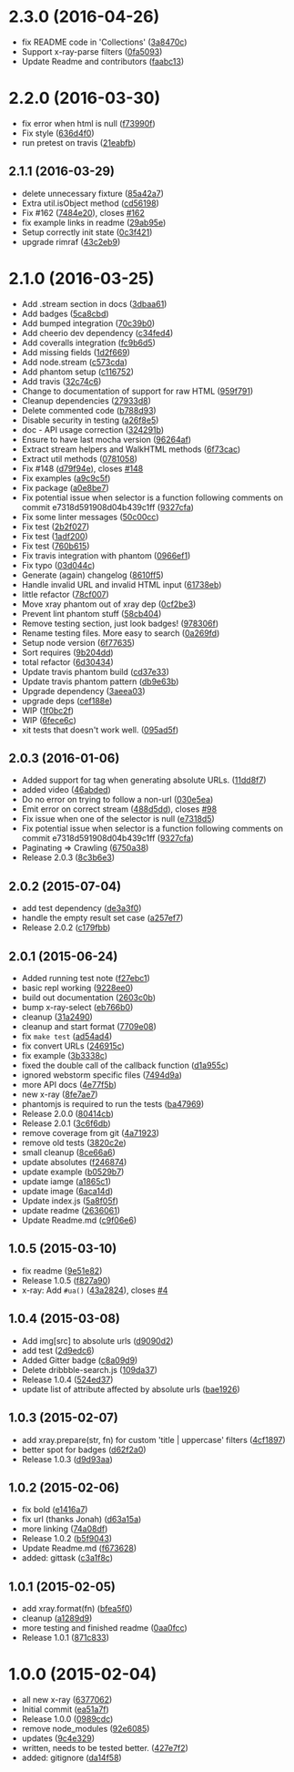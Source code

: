 <a name="2.3.0"></a>
# 2.3.0 (2016-04-26)

* fix README code in 'Collections' ([3a8470c](https://github.com/lapwinglabs/x-ray/commit/3a8470c))
* Support x-ray-parse filters ([0fa5093](https://github.com/lapwinglabs/x-ray/commit/0fa5093))
* Update Readme and contributors ([faabc13](https://github.com/lapwinglabs/x-ray/commit/faabc13))



<a name="2.2.0"></a>
# 2.2.0 (2016-03-30)

* fix error when html is null ([f73990f](https://github.com/lapwinglabs/x-ray/commit/f73990f))
* Fix style ([636d4f0](https://github.com/lapwinglabs/x-ray/commit/636d4f0))
* run pretest on travis ([21eabfb](https://github.com/lapwinglabs/x-ray/commit/21eabfb))



<a name="2.1.1"></a>
## 2.1.1 (2016-03-29)

* delete unnecessary fixture ([85a42a7](https://github.com/lapwinglabs/x-ray/commit/85a42a7))
* Extra util.isObject method ([cd56198](https://github.com/lapwinglabs/x-ray/commit/cd56198))
* Fix #162 ([7484e20](https://github.com/lapwinglabs/x-ray/commit/7484e20)), closes [#162](https://github.com/lapwinglabs/x-ray/issues/162)
* fix example links in readme ([29ab95e](https://github.com/lapwinglabs/x-ray/commit/29ab95e))
* Setup correctly init state ([0c3f421](https://github.com/lapwinglabs/x-ray/commit/0c3f421))
* upgrade rimraf ([43c2eb9](https://github.com/lapwinglabs/x-ray/commit/43c2eb9))



<a name="2.1.0"></a>
# 2.1.0 (2016-03-25)

* Add .stream section in docs ([3dbaa61](https://github.com/lapwinglabs/x-ray/commit/3dbaa61))
* Add badges ([5ca8cbd](https://github.com/lapwinglabs/x-ray/commit/5ca8cbd))
* Add bumped integration ([70c39b0](https://github.com/lapwinglabs/x-ray/commit/70c39b0))
* Add cheerio dev dependency ([c34fed4](https://github.com/lapwinglabs/x-ray/commit/c34fed4))
* Add coveralls integration ([fc9b6d5](https://github.com/lapwinglabs/x-ray/commit/fc9b6d5))
* Add missing fields ([1d2f669](https://github.com/lapwinglabs/x-ray/commit/1d2f669))
* Add node.stream ([c573cda](https://github.com/lapwinglabs/x-ray/commit/c573cda))
* Add phantom setup ([c116752](https://github.com/lapwinglabs/x-ray/commit/c116752))
* Add travis ([32c74c6](https://github.com/lapwinglabs/x-ray/commit/32c74c6))
* Change to documentation of support for raw HTML ([959f791](https://github.com/lapwinglabs/x-ray/commit/959f791))
* Cleanup dependencies ([27933d8](https://github.com/lapwinglabs/x-ray/commit/27933d8))
* Delete commented code ([b788d93](https://github.com/lapwinglabs/x-ray/commit/b788d93))
* Disable security in testing ([a26f8e5](https://github.com/lapwinglabs/x-ray/commit/a26f8e5))
* doc - API usage correction ([324291b](https://github.com/lapwinglabs/x-ray/commit/324291b))
* Ensure to have last mocha version ([96264af](https://github.com/lapwinglabs/x-ray/commit/96264af))
* Extract stream helpers and WalkHTML methods ([6f73cac](https://github.com/lapwinglabs/x-ray/commit/6f73cac))
* Extract util methods ([0781058](https://github.com/lapwinglabs/x-ray/commit/0781058))
* Fix #148 ([d79f94e](https://github.com/lapwinglabs/x-ray/commit/d79f94e)), closes [#148](https://github.com/lapwinglabs/x-ray/issues/148)
* Fix examples ([a9c9c5f](https://github.com/lapwinglabs/x-ray/commit/a9c9c5f))
* Fix package ([a0e8be7](https://github.com/lapwinglabs/x-ray/commit/a0e8be7))
* Fix potential issue when selector is a function following comments on commit e7318d591908d04b439c1ff ([9327cfa](https://github.com/lapwinglabs/x-ray/commit/9327cfa))
* Fix some linter messages ([50c00cc](https://github.com/lapwinglabs/x-ray/commit/50c00cc))
* Fix test ([2b2f027](https://github.com/lapwinglabs/x-ray/commit/2b2f027))
* Fix test ([1adf200](https://github.com/lapwinglabs/x-ray/commit/1adf200))
* Fix test ([760b615](https://github.com/lapwinglabs/x-ray/commit/760b615))
* Fix travis integration with phantom ([0966ef1](https://github.com/lapwinglabs/x-ray/commit/0966ef1))
* Fix typo ([03d044c](https://github.com/lapwinglabs/x-ray/commit/03d044c))
* Generate (again) changelog ([8610ff5](https://github.com/lapwinglabs/x-ray/commit/8610ff5))
* Handle invalid URL and invalid HTML input ([61738eb](https://github.com/lapwinglabs/x-ray/commit/61738eb))
* little refactor ([78cf007](https://github.com/lapwinglabs/x-ray/commit/78cf007))
* Move xray phantom out of xray dep ([0cf2be3](https://github.com/lapwinglabs/x-ray/commit/0cf2be3))
* Prevent lint phantom stuff ([58cb404](https://github.com/lapwinglabs/x-ray/commit/58cb404))
* Remove testing section, just look badges! ([978306f](https://github.com/lapwinglabs/x-ray/commit/978306f))
* Rename testing files. More easy to search ([0a269fd](https://github.com/lapwinglabs/x-ray/commit/0a269fd))
* Setup node version ([6f77635](https://github.com/lapwinglabs/x-ray/commit/6f77635))
* Sort requires ([9b204dd](https://github.com/lapwinglabs/x-ray/commit/9b204dd))
* total refactor ([6d30434](https://github.com/lapwinglabs/x-ray/commit/6d30434))
* Update travis phantom build ([cd37e33](https://github.com/lapwinglabs/x-ray/commit/cd37e33))
* Update travis phantom pattern ([db9e63b](https://github.com/lapwinglabs/x-ray/commit/db9e63b))
* Upgrade dependency ([3aeea03](https://github.com/lapwinglabs/x-ray/commit/3aeea03))
* upgrade deps ([cef188e](https://github.com/lapwinglabs/x-ray/commit/cef188e))
* WIP ([1f0bc2f](https://github.com/lapwinglabs/x-ray/commit/1f0bc2f))
* WIP ([6fece6c](https://github.com/lapwinglabs/x-ray/commit/6fece6c))
* xit tests that doesn't work well. ([095ad5f](https://github.com/lapwinglabs/x-ray/commit/095ad5f))



<a name="2.0.3"></a>
## 2.0.3 (2016-01-06)

* Added support for <base> tag when generating absolute URLs. ([11dd8f7](https://github.com/lapwinglabs/x-ray/commit/11dd8f7))
* added video ([46abded](https://github.com/lapwinglabs/x-ray/commit/46abded))
* Do no error on trying to follow a non-url ([030e5ea](https://github.com/lapwinglabs/x-ray/commit/030e5ea))
* Emit error on correct stream ([488d5dd](https://github.com/lapwinglabs/x-ray/commit/488d5dd)), closes [#98](https://github.com/lapwinglabs/x-ray/issues/98)
* Fix issue when one of the selector is null ([e7318d5](https://github.com/lapwinglabs/x-ray/commit/e7318d5))
* Fix potential issue when selector is a function following comments on commit e7318d591908d04b439c1ff ([9327cfa](https://github.com/lapwinglabs/x-ray/commit/9327cfa))
* Paginating => Crawling ([6750a38](https://github.com/lapwinglabs/x-ray/commit/6750a38))
* Release 2.0.3 ([8c3b6e3](https://github.com/lapwinglabs/x-ray/commit/8c3b6e3))



<a name="2.0.2"></a>
## 2.0.2 (2015-07-04)

* add test dependency ([de3a3f0](https://github.com/lapwinglabs/x-ray/commit/de3a3f0))
* handle the empty result set case ([a257ef7](https://github.com/lapwinglabs/x-ray/commit/a257ef7))
* Release 2.0.2 ([c179fbb](https://github.com/lapwinglabs/x-ray/commit/c179fbb))



<a name="2.0.1"></a>
## 2.0.1 (2015-06-24)

* Added running test note ([f27ebc1](https://github.com/lapwinglabs/x-ray/commit/f27ebc1))
* basic repl working ([9228ee0](https://github.com/lapwinglabs/x-ray/commit/9228ee0))
* build out documentation ([2603c0b](https://github.com/lapwinglabs/x-ray/commit/2603c0b))
* bump x-ray-select ([eb766b0](https://github.com/lapwinglabs/x-ray/commit/eb766b0))
* cleanup ([31a2490](https://github.com/lapwinglabs/x-ray/commit/31a2490))
* cleanup and start format ([7709e08](https://github.com/lapwinglabs/x-ray/commit/7709e08))
* fix `make test` ([ad54ad4](https://github.com/lapwinglabs/x-ray/commit/ad54ad4))
* fix convert URLs ([246915c](https://github.com/lapwinglabs/x-ray/commit/246915c))
* fix example ([3b3338c](https://github.com/lapwinglabs/x-ray/commit/3b3338c))
* fixed the double call of the callback function ([d1a955c](https://github.com/lapwinglabs/x-ray/commit/d1a955c))
* ignored webstorm specific files ([7494d9a](https://github.com/lapwinglabs/x-ray/commit/7494d9a))
* more API docs ([4e77f5b](https://github.com/lapwinglabs/x-ray/commit/4e77f5b))
* new x-ray ([8fe7ae7](https://github.com/lapwinglabs/x-ray/commit/8fe7ae7))
* phantomjs is required to run the tests ([ba47969](https://github.com/lapwinglabs/x-ray/commit/ba47969))
* Release 2.0.0 ([80414cb](https://github.com/lapwinglabs/x-ray/commit/80414cb))
* Release 2.0.1 ([3c6f6db](https://github.com/lapwinglabs/x-ray/commit/3c6f6db))
* remove coverage from git ([4a71923](https://github.com/lapwinglabs/x-ray/commit/4a71923))
* remove old tests ([3820c2e](https://github.com/lapwinglabs/x-ray/commit/3820c2e))
* small cleanup ([8ce66a6](https://github.com/lapwinglabs/x-ray/commit/8ce66a6))
* update absolutes ([f246874](https://github.com/lapwinglabs/x-ray/commit/f246874))
* update example ([b0529b7](https://github.com/lapwinglabs/x-ray/commit/b0529b7))
* update iamge ([a1865c1](https://github.com/lapwinglabs/x-ray/commit/a1865c1))
* update image ([6aca14d](https://github.com/lapwinglabs/x-ray/commit/6aca14d))
* Update index.js ([5a8f05f](https://github.com/lapwinglabs/x-ray/commit/5a8f05f))
* update readme ([2636061](https://github.com/lapwinglabs/x-ray/commit/2636061))
* Update Readme.md ([c9f06e6](https://github.com/lapwinglabs/x-ray/commit/c9f06e6))



<a name="1.0.5"></a>
## 1.0.5 (2015-03-10)

* fix readme ([9e51e82](https://github.com/lapwinglabs/x-ray/commit/9e51e82))
* Release 1.0.5 ([f827a90](https://github.com/lapwinglabs/x-ray/commit/f827a90))
* x-ray: Add `#ua()` ([43a2824](https://github.com/lapwinglabs/x-ray/commit/43a2824)), closes [#4](https://github.com/lapwinglabs/x-ray/issues/4)



<a name="1.0.4"></a>
## 1.0.4 (2015-03-08)

* Add img[src] to absolute urls ([d9090d2](https://github.com/lapwinglabs/x-ray/commit/d9090d2))
* add test ([2d9edc6](https://github.com/lapwinglabs/x-ray/commit/2d9edc6))
* Added Gitter badge ([c8a09d9](https://github.com/lapwinglabs/x-ray/commit/c8a09d9))
* Delete dribbble-search.js ([109da37](https://github.com/lapwinglabs/x-ray/commit/109da37))
* Release 1.0.4 ([524ed37](https://github.com/lapwinglabs/x-ray/commit/524ed37))
* update list of attribute affected by absolute urls ([bae1926](https://github.com/lapwinglabs/x-ray/commit/bae1926))



<a name="1.0.3"></a>
## 1.0.3 (2015-02-07)

* add xray.prepare(str, fn) for custom 'title | uppercase' filters ([4cf1897](https://github.com/lapwinglabs/x-ray/commit/4cf1897))
* better spot for badges ([d62f2a0](https://github.com/lapwinglabs/x-ray/commit/d62f2a0))
* Release 1.0.3 ([d9d93aa](https://github.com/lapwinglabs/x-ray/commit/d9d93aa))



<a name="1.0.2"></a>
## 1.0.2 (2015-02-06)

* fix bold ([e1416a7](https://github.com/lapwinglabs/x-ray/commit/e1416a7))
* fix url (thanks Jonah) ([d63a15a](https://github.com/lapwinglabs/x-ray/commit/d63a15a))
* more linking ([74a08df](https://github.com/lapwinglabs/x-ray/commit/74a08df))
* Release 1.0.2 ([b5f9043](https://github.com/lapwinglabs/x-ray/commit/b5f9043))
* Update Readme.md ([f673628](https://github.com/lapwinglabs/x-ray/commit/f673628))
* added: gittask ([c3a1f8c](https://github.com/lapwinglabs/x-ray/commit/c3a1f8c))



<a name="1.0.1"></a>
## 1.0.1 (2015-02-05)

* add xray.format(fn) ([bfea5f0](https://github.com/lapwinglabs/x-ray/commit/bfea5f0))
* cleanup ([a1289d9](https://github.com/lapwinglabs/x-ray/commit/a1289d9))
* more testing and finished readme ([0aa0fcc](https://github.com/lapwinglabs/x-ray/commit/0aa0fcc))
* Release 1.0.1 ([871c833](https://github.com/lapwinglabs/x-ray/commit/871c833))



<a name="1.0.0"></a>
# 1.0.0 (2015-02-04)

* all new x-ray ([6377062](https://github.com/lapwinglabs/x-ray/commit/6377062))
* Initial commit ([ea51a7f](https://github.com/lapwinglabs/x-ray/commit/ea51a7f))
* Release 1.0.0 ([0989cdc](https://github.com/lapwinglabs/x-ray/commit/0989cdc))
* remove node_modules ([92e6085](https://github.com/lapwinglabs/x-ray/commit/92e6085))
* updates ([9c4e329](https://github.com/lapwinglabs/x-ray/commit/9c4e329))
* written, needs to be tested better. ([427e7f2](https://github.com/lapwinglabs/x-ray/commit/427e7f2))
* added: gitignore ([da14f58](https://github.com/lapwinglabs/x-ray/commit/da14f58))



